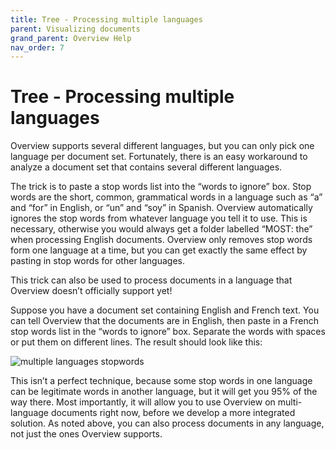 ```yaml
---
title: Tree - Processing multiple languages
parent: Visualizing documents
grand_parent: Overview Help
nav_order: 7
---
```



# Tree - Processing multiple languages

Overview supports several different languages, but you can only pick one language per document set. Fortunately, there is an easy workaround to analyze a document set that contains several different languages.

The trick is to paste a stop words list into the “words to ignore” box. Stop words are the short, common, grammatical words in a language such as “a” and “for” in English, or “un” and “soy” in Spanish. Overview automatically ignores the stop words from whatever language you tell it to use. This is necessary, otherwise you would always get a folder labelled “MOST: the” when processing English documents. Overview only removes stop words form one language at a time, but you can get exactly the same effect by pasting in stop words for other languages.

This trick can also be used to process documents in a language that Overview doesn’t officially support yet!

Suppose you have a document set containing English and French text. You can tell Overview that the documents are in English, then paste in a French stop words list in the “words to ignore” box. Separate the words with spaces or put them on different lines. The result should look like this:

![multiple languages stopwords](https://blog.overviewdocs.com/wp-content/uploads/2013/11/Screen-Shot-2013-11-04-at-12.41.45-PM.png)

This isn’t a perfect technique, because some stop words in one language can be legitimate words in another language, but it will get you 95% of the way there. Most importantly, it will allow you to use Overview on multi-language documents right now, before we develop a more integrated solution. As noted above, you can also process documents in any language, not just the ones Overview supports.

